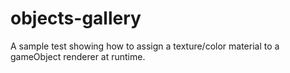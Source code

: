 # objects-gallery
A sample test showing how to assign a texture/color  material to a gameObject renderer at runtime.
